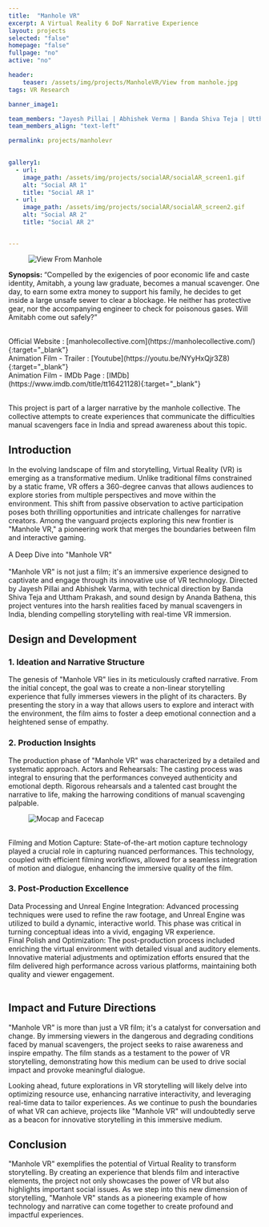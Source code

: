 ```yaml
---
title:  "Manhole VR"
excerpt: A Virtual Reality 6 DoF Narrative Experience
layout: projects
selected: "false"
homepage: "false"
fullpage: "no"
active: "no"

header:
    teaser: /assets/img/projects/ManholeVR/View from manhole.jpg
tags: VR Research

banner_image1: 

team_members: "Jayesh Pillai | Abhishek Verma | Banda Shiva Teja | Uttham Prakash | Ananda Bathena"
team_members_align: "text-left"

permalink: projects/manholevr
 

gallery1:
  - url: 
    image_path: /assets/img/projects/socialAR/socialAR_screen1.gif
    alt: "Social AR 1"
    title: "Social AR 1"
  - url: 
    image_path: /assets/img/projects/socialAR/socialAR_screen2.gif
    alt: "Social AR 2"
    title: "Social AR 2"


---
```


<figure class="align-center" style="width:100%;">
  <img src="{{ site.url }}{{ site.baseurl }}assets/img/projects/ManholeVR/View from manhole.jpg" alt="View From Manhole">
</figure> 

<strong>Synopsis: </strong> “Compelled by the exigencies of poor economic life and caste identity, Amitabh, a young law graduate, becomes a manual scavenger. One day, to earn some extra money to support his family, he decides to get inside a large unsafe sewer to clear a blockage. He neither has protective gear, nor the accompanying engineer to check for poisonous gases. Will Amitabh come out safely?”

<br>
Official Website : [manholecollective.com](https://manholecollective.com/){:target="_blank"}
<br>
Animation Film - Trailer : [Youtube](https://youtu.be/NYyHxQjr3Z8){:target="_blank"} 
<br>
Animation Film - IMDb Page : [IMDb](https://www.imdb.com/title/tt16421128){:target="_blank"}
<br>
<br>

This project is part of a larger narrative by the manhole collective. The collective attempts to create experiences that communicate the difficulties manual scavengers face in India and spread awareness about this topic. 
<br>


## Introduction

In the evolving landscape of film and storytelling, Virtual Reality (VR) is emerging as a transformative medium. Unlike traditional films constrained by a static frame, VR offers a 360-degree canvas that allows audiences to explore stories from multiple perspectives and move within the environment. This shift from passive observation to active participation poses both thrilling opportunities and intricate challenges for narrative creators. Among the vanguard projects exploring this new frontier is "Manhole VR," a pioneering work that merges the boundaries between film and interactive gaming.
<br>
<br>
A Deep Dive into "Manhole VR"
<br>
<br>
"Manhole VR" is not just a film; it's an immersive experience designed to captivate and engage through its innovative use of VR technology. Directed by Jayesh Pillai and Abhishek Varma, with technical direction by Banda Shiva Teja and Uttham Prakash, and sound design by Ananda Bathena, this project ventures into the harsh realities faced by manual scavengers in India, blending compelling storytelling with real-time VR immersion.
<br>
## Design and Development

### 1. Ideation and Narrative Structure

The genesis of "Manhole VR" lies in its meticulously crafted narrative. From the initial concept, the goal was to create a non-linear storytelling experience that fully immerses viewers in the plight of its characters. By presenting the story in a way that allows users to explore and interact with the environment, the film aims to foster a deep emotional connection and a heightened sense of empathy.

### 2. Production Insights

The production phase of "Manhole VR" was characterized by a detailed and systematic approach.
Actors and Rehearsals: The casting process was integral to ensuring that the performances conveyed authenticity and emotional depth. Rigorous rehearsals and a talented cast brought the narrative to life, making the harrowing conditions of manual scavenging palpable. 

<figure class="align-center" style="width:100%;">
  <img src="{{ site.url }}{{ site.baseurl }}\assets\img\projects\ManholeVR\Mocap and Facecap.jpg" alt="Mocap and Facecap">
</figure>
<br>
Filming and Motion Capture: State-of-the-art motion capture technology played a crucial role in capturing nuanced performances. This technology, coupled with efficient filming workflows, allowed for a seamless integration of motion and dialogue, enhancing the immersive quality of the film.
<br>

### 3. Post-Production Excellence

Data Processing and Unreal Engine Integration: Advanced processing techniques were used to refine the raw footage, and Unreal Engine was utilized to build a dynamic, interactive world. This phase was critical in turning conceptual ideas into a vivid, engaging VR experience.
<br>
Final Polish and Optimization: The post-production process included enriching the virtual environment with detailed visual and auditory elements. Innovative material adjustments and optimization efforts ensured that the film delivered high performance across various platforms, maintaining both quality and viewer engagement.
<br>
<br>


## Impact and Future Directions

"Manhole VR" is more than just a VR film; it's a catalyst for conversation and change. By immersing viewers in the dangerous and degrading conditions faced by manual scavengers, the project seeks to raise awareness and inspire empathy. The film stands as a testament to the power of VR storytelling, demonstrating how this medium can be used to drive social impact and provoke meaningful dialogue.

Looking ahead, future explorations in VR storytelling will likely delve into optimizing resource use, enhancing narrative interactivity, and leveraging real-time data to tailor experiences. As we continue to push the boundaries of what VR can achieve, projects like "Manhole VR" will undoubtedly serve as a beacon for innovative storytelling in this immersive medium.


## Conclusion

"Manhole VR" exemplifies the potential of Virtual Reality to transform storytelling. By creating an experience that blends film and interactive elements, the project not only showcases the power of VR but also highlights important social issues. As we step into this new dimension of storytelling, "Manhole VR" stands as a pioneering example of how technology and narrative can come together to create profound and impactful experiences.





